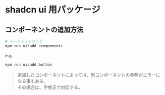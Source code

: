 # shadcn ui 用パッケージ

## コンポーネントの追加方法

```bash
# ルートディレクトリ
npm run ui:add <component>
```

e.g.  

```bash
npm run ui:add button
```

> 追加したコンポーネントによっては、別コンポーネントの参照がエラーになる事もある。  
> その場合は、手修正で対応する。